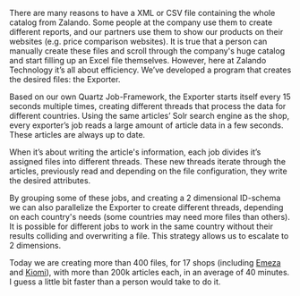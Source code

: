 There are many reasons to have a XML or CSV file containing the whole catalog
from Zalando. Some people at the company use them to create different reports,
and our partners use them to show our products on their websites (e.g. price
comparison websites). It is true that a person can manually create these files
and scroll through the company's huge catalog and start filling up an Excel
file themselves. However, here at Zalando Technology it’s all about
efficiency. We’ve developed a program that creates the desired files: the
Exporter.

Based on our own Quartz Job-Framework, the Exporter starts itself every 15
seconds multiple times, creating different threads that process the data for
different countries. Using the same articles’ Solr search engine as the shop,
every exporter’s job reads a large amount of article data in a few seconds.
These articles are always up to date.

When it’s about writing the article's information, each job divides it’s
assigned files into different threads. These new threads iterate through the
articles, previously read and depending on the file configuration, they write
the desired attributes.

By grouping some of these jobs, and creating a 2 dimensional ID-schema we can
also parallelize the Exporter to create different threads, depending on each
country's needs (some countries may need more files than others). It is
possible for different jobs to work in the same country without their results
colliding and overwriting a file. This strategy allows us to escalate to 2
dimensions.

Today we are creating more than 400 files, for 17 shops (including
[Emeza](http://www.emeza.de) and [Kiomi](http://de.kiomi.com)), with more than
200k articles each, in an average of 40 minutes. I guess a little bit faster
than a person would take to do it.


